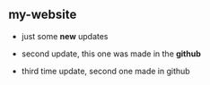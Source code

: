 ## my-website

* just some __new__ updates

*  second update, this one was made in the __github__

*  third time update, second one made in github
